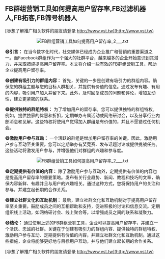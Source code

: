 ## **FB群组营销工具如何提高用户留存率,FB过滤机器人,FB拓客,FB筛号机器人**

[😍想了解推广相关软件的朋友请登录 http://www.vst.tw](http://www.vst.tw)

 <center><img src="https://vst.tw/MP4/tuiguang/png/0.png" alt="FB群组营销工具如何提高用户留存率_2___.txt"></center>

**😄引言：**
在当今数字化时代，社交媒体已经成为企业推广和营销的重要渠道之一。而Facebook群组作为一个强大的社群平台，越来越多的企业开始意识到其潜力，并采取措施提高用户留存率。本文将介绍一些有效的FB群组营销工具，帮助企业提高用户留存率。

**😄创建有吸引力的群组内容：**
首先，关键的一步是创建有吸引力的群组内容。确保您的群组主题与您的目标人群相关，并提供有价值的信息。通过发布有趣、有用的内容，吸引用户加入并留下来。此外，及时回复成员的问题和评论，增加互动性，建立更紧密的联系。

**😄提供独特的群组特权：**
为了增加用户的留存率，您可以提供独特的群组特权。例如，提供独家的优惠和折扣，定期举办专属活动或网络研讨会，以及分享行业内部消息和见解。这些特权将使用户觉得加入群组是有价值的，并且不愿错过任何机会。

**😄激励用户参与互动：**
一个活跃的群组是增加用户留存率的关键。因此，激励用户参与互动至关重要。您可以定期举办有奖竞赛、发布话题讨论或提供挑战任务。这些活动将激发用户参与，并增强他们对群组的兴趣和参与度。

 <center><img src="https://vst.tw/MP4/tuiguang/png/1.png" alt="FB群组营销工具如何提高用户留存率_2___.txt"></center>

**😄定期提供有价值的内容：**
除了激励用户参与互动外，定期提供有价值的内容也是提高用户留存率的重要策略。发布有关行业趋势、新闻、教程和技巧的文章，确保内容新鲜、有趣并且与用户的兴趣相关。通过这种方式，您将保持用户的关注和参与，并建立起长期的合作关系。

**😄建立社群文化和互助机制：**
最后，建立社群文化和互助机制对于提高用户留存率至关重要。鼓励成员之间的互相帮助和支持，促进积极的讨论和信息交流。定期组织线上活动，如网络研讨会、线上聚会等，以增强成员之间的联系和凝聚力。

**😄结论：**
通过使用上述的FB群组营销工具，企业可以提高用户留存率，并建立一个活跃、忠诚的社群。关键在于创建有吸引力的群组内容、提供独特的群组特权、激励用户参与互动、定期提供有价值的内容，并建立社群文化和互助机制。通过这些措施，企业将能够更好地与目标用户互动，并与他们建立起长期的合作关系。

[😍想了解推广相关软件的朋友请登录 http://www.vst.tw](http://www.vst.tw)



